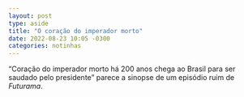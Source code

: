 ```yaml
---
layout: post
type: aside
title: "O coração do imperador morto"
date: 2022-08-23 10:05 -0300
categories: notinhas
---
```

“Coração do imperador morto há 200 anos chega ao Brasil para ser saudado pelo presidente” parece a sinopse de um episódio ruim de _Futurama_.